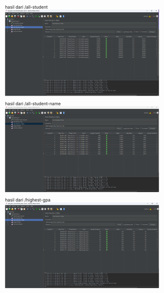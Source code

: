 hasil dari /all-student
![img.png](img.png)

hasil dari /all-student-name 
![img_2.png](img_2.png)

hasil dari /highest-gpa
![img_3.png](img_3.png)